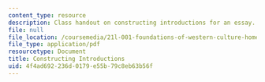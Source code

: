 ```yaml
---
content_type: resource
description: Class handout on constructing introductions for an essay.
file: null
file_location: /coursemedia/21l-001-foundations-of-western-culture-homer-to-dante-fall-2008/4f4ad692236d0179e55b79c8eb63b56f_construct_intro.pdf
file_type: application/pdf
resourcetype: Document
title: Constructing Introductions
uid: 4f4ad692-236d-0179-e55b-79c8eb63b56f
---
```

